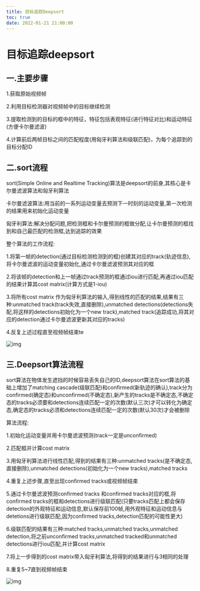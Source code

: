 ```yaml
---
title: 目标追踪Deepsort
toc: true 
date: 2022-01-21 21:00:00
---
```




# 目标追踪deepsort

## 一.主要步骤

1.获取原始视频帧

2.利用目标检测器对视频帧中的目标继续检测

3.提取检测到的目标的框中的特征，特征包括表观特征(进行特征对比)和运动特征(方便卡尔曼滤波)

4.计算前后两帧目标之间的匹配程度(用匈牙利算法和级联匹配)，为每个追踪到的目标分配ID

## 二.sort流程

sort(Simple Online and Realtime Tracking)算法是deepsort的前身,其核心是卡尔曼滤波算法和匈牙利算法

卡尔曼滤波算法:用当前的一系列运动变量去预测下一时刻的运动变量,第一次检测的结果用来初始化运动变量

匈牙利算法:解决分配问题,把检测框和卡尔曼预测的框做分配,让卡尔曼预测的框找到和自己最匹配的检测框,达到追踪的效果

整个算法的工作流程:

1.将第一帧的detection(通过目标检测检测到的框)创建其对应的track(轨迹信息),将卡尔曼滤波的运动变量初始化,通过卡尔曼滤波预测其对应的框

2.将该帧的detection和上一帧通过track预测的框通过iou进行匹配,再通过iou匹配的结果计算其cost matrix(计算方式是1-iou)

3.将所有cost matrix 作为匈牙利算法的输入,得到线性的匹配的结果,结果有三种:unmatched track(track失效,直接删除),unmatched detections(detections失配,将这样的detections初始化为一个new track),matched track(追踪成功,将其对应的detection通过卡尔曼滤波更新其对应的tracks)

4.反复上述过程直至视频帧结束te

![img](https://img-blog.csdnimg.cn/20210913191555921.png?x-oss-process=image/watermark,type_ZHJvaWRzYW5zZmFsbGJhY2s,shadow_50,text_Q1NETiBA54Ku5ZOl5bim5L2g5a2m,size_20,color_FFFFFF,t_70,g_se,x_16)

## 三.Deepsort算法流程

sort算法在物体发生遮挡的时候容易丢失自己的ID,deepsort算法在sort算法的基础上增加了matching cascade(级联匹配)和confirmed(新轨迹的确认),track分为confirmed(确定态)和unconfirmed(不确定态),新产生的tracks是不确定态,不确定态的tracks必须要和detections连续匹配一定的次数(默认三次)才可以转化为确定态,确定态的tracks必须和detections连续匹配一定的次数(默认30次)才会被删除

算法流程:

1.初始化运动变量并用卡尔曼滤波预测(track一定是unconfirmed)

2.匹配框并计算cost matrix

3.用匈牙利算法进行线性匹配,得到的结果有三种:unmatched tracks(是不确定态,直接删除),unmatched detections(初始化为一个new tracks),matched tracks

4.重复上述步骤,直至出现confirmed tracks或视频帧结束

5.通过卡尔曼滤波预测confirmed tracks 和confirmed tracks对应的框,将confirmed tracks的框和detections进行级联匹配(只要tracks匹配上都会保存detection的外观特征和运动信息,默认保存前100帧,用外观特征和运动信息与detetions进行级联匹配,因为confirmed tracks,detection匹配的可能性更大)

6.级联匹配的结果有三种:matched tracks,unmatched tracks,unmatched detection,将之前unconfirmed tracks,unmatched tracked和unmatched detections进行iou匹配,并计算cost matrix

7.将上一步得到的cost matrix带入匈牙利算法,将得到的结果进行与3相同的处理

8.重复5~7直到视频帧结束

![img](https://img-blog.csdnimg.cn/2021091319520099.png?x-oss-process=image/watermark,type_ZHJvaWRzYW5zZmFsbGJhY2s,shadow_50,text_Q1NETiBA54Ku5ZOl5bim5L2g5a2m,size_20,color_FFFFFF,t_70,g_se,x_16)